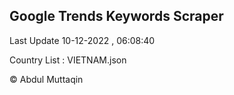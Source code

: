 

## Google Trends Keywords Scraper 
 
Last Update 10-12-2022 , 06:08:40

Country List :
VIETNAM.json



© Abdul Muttaqin 
